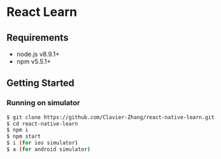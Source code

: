 # React Learn

## Requirements
- node.js v8.9.1+
- npm v5.5.1+

## Getting Started
### Running on simulator
```sh
$ git clone https://github.com/Clavier-Zhang/react-native-learn.git
$ cd react-native-learn
$ npm i
$ npm start
$ i (for ios simulator)
$ a (for android simulator)
```

